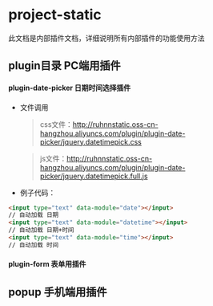 # project-static
此文档是内部插件文档，详细说明所有内部插件的功能使用方法



## plugin目录 PC端用插件
 
#### plugin-date-picker 日期时间选择插件

* 文件调用
   > css文件：http://ruhnnstatic.oss-cn-hangzhou.aliyuncs.com/plugin/plugin-date-picker/jquery.datetimepick.css

   > js文件：http://ruhnnstatic.oss-cn-hangzhou.aliyuncs.com/plugin/plugin-date-picker/jquery.datetimepick.full.js
 
* 例子代码：
```html
<input type="text" data-module="date"></input>
// 自动加载 日期        
<input type="text" data-module="datetime"></input>
// 自动加载 日期+时间
<input type="text" data-module="time"></input>
// 自动加载 时间
```
#### plugin-form 表单用插件




## popup 手机端用插件